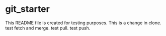 # git_starter
This README file is created for testing purposes.
This is a change in clone.
test fetch and merge.
test pull.
test push.
